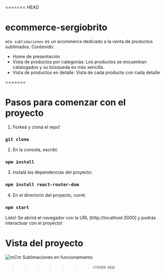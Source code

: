 <<<<<<< HEAD
# ecommerce-sergiobrito
`mCm sublimaciones` es un ecommerce dedicado a la venta de productos sublimados.
Contenido:
* Home de presentación
* Vista de productos por categorías: Los productos se encuentran catalogados y su búsqueda es más sencilla.
* Vista de productos en detalle: Vista de cada producto con cada detalle 

=======
# Pasos para comenzar con el proyecto

1. Forkeá y cloná el repo!

### `git clone`

2. En la consola, escribí:

### `npm install`

3. Instalá las dependencias del proyecto:

### `npm install react-router-dom`

4. En el directorio del proyecto, corré:

### `npm start`

Listo! Se abrirá el navegador con la URL [http://localhost:3000] y podrás interactuar con el proyecto!

# Vista del proyecto
![mCm Sublimaciones en funcionamiento](https://github.com/sbrito-code/ecommerce-sergiobrito/tree/master/presentacion/mcmsublimaciones.gif)


>>>>>>> create app
